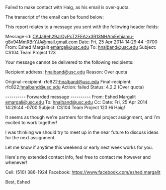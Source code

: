 Failed to make contact with Haig, as his email is over-quota.

The transcript of the email can be found below:

This report relates to a message you sent with the following header fields:

  Message-id: <CAJa9eh29JrOyPcT2FEAzx3R13NHAmEehiamu-g8v94MmRBrYJA@mail.gmail.com>
  Date: Fri, 25 Apr 2014 14:29:44 -0700
  From: Eshed Margalit <emargali@usc.edu>
  To: hnalband@usc.edu
  Subject: CS104 Team Project 123

Your message cannot be delivered to the following recipients:

  Recipient address: hnalband@usc.edu
  Reason: Over quota


Original-recipient: rfc822;hnalband@usc.edu
Final-recipient: rfc822;hnalband@usc.edu
Action: failed
Status: 4.2.2 (Over quota)


---------- Forwarded message ----------
From: Eshed Margalit <emargali@usc.edu>
To: hnalband@usc.edu
Cc: 
Date: Fri, 25 Apr 2014 14:29:44 -0700
Subject: CS104 Team Project 123
Hi Haig!

It seems as though we're partners for the final project assignment, and I'm excited to work together! 

I was thinking we should try to meet up in the near future to discuss ideas for the next assignment.

Let me know if anytime this weekend or early next week works for you.

Here's my extended contact info, feel free to contact me however and whenever!

Cell: (510) 386-1924
Facebook: https://www.facebook.com/eshed.margalit

Best,
Eshed
